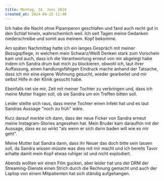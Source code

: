 ```yaml
---
title: Montag, 24. Juni 2024
created_at: 2024-06-25 11:48
---
```


Ich habe die Nacht ohne Pipamperon geschlafen und fand auch recht gut in den Schlaf hinein, wahrscheinlich weil. Ich seit Tagen meine Gedanken niederschreibe und somit aus meinem. Kopf bekomme.

Am späten Nachmittag hatte ich ein langes Gespräch mit meiner Bezugspflege, in welchem mein Schwarz/Weiß Denken stark zum Vorschein kam und auch, dass ich die Verantwortung erneut von mir abgelegt habe indem ich Sandra drum bat mich zu blockieren, obwohl ich, laut ihrer Auffassung, einen handlungsfähigen Eindruck mache anhand der Tatsache, dass ich mir eine eigene Wohnung gesucht, wieder gearbeitet und mir selbst Hilfe in der Klinik gesucht habe.

Ebenfalls riet sie mir, Zeit mit meiner Tochter zu verbringen und, dass ich meine Mutter fragen soll, ob sie Sandra um ein Treffen bitten soll.

Leider stellte sich raus, dass meine Tochter einen Infekt hat und es laut Sandras Aussage "noch zu früh" wäre.

Kurz darauf merkte ich dann, dass der neue Ficker von Sandra erneut meine Instagram-Stories angesehen hat. Mein Bruder kam daraufhin mit der Aussage, dass es so wirkt "als wenn er sich darin baden will wie es mir geht".

Meine Mutter bat Sandra dann, dass ihr Neuer das doch bitte sein lassen soll, da Sandra wissen müsste was dies mit mir macht und ich bereits Tavor erhalte damit mein Kopf etwas ruhiger ist und nicht explodiert.

Abends wollten wir einen Film gucken, aber leider hat uns der DRM der Streaming-Dienste einen Strich durch die Rechnung gemacht und auch der Laptop von einem Mitpatienten hat sich ständig aufgehangen.
